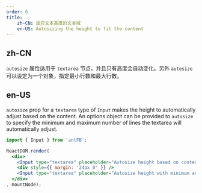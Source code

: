```yaml
---
order: 6
title:
    zh-CN: 适应文本高度的文本域
    en-US: Autosizing the height to fit the content
---
```


## zh-CN

`autosize` 属性适用于 `textarea` 节点，并且只有高度会自动变化。另外 `autosize` 可以设定为一个对象，指定最小行数和最大行数。

## en-US

`autosize` prop for a `textarea` type of `Input` makes the height to automatically adjust based on the content.
An options object can be provided to `autosize` to specify the minimum and maximum number of lines the textarea will automatically adjust.


````jsx
import { Input } from 'antFB';

ReactDOM.render(
  <div>
    <Input type="textarea" placeholder="Autosize height based on content lines" autosize />
    <div style={{ margin: '24px 0' }} />
    <Input type="textarea" placeholder="Autosize height with minimum and maximum number of lines" autosize={{ minRows: 2, maxRows: 6 }} />
  </div>
, mountNode);
````

